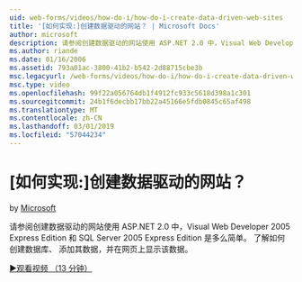 ```yaml
---
uid: web-forms/videos/how-do-i/how-do-i-create-data-driven-web-sites
title: '[如何实现:]创建数据驱动的网站？ | Microsoft Docs'
author: microsoft
description: 请参阅创建数据驱动的网站使用 ASP.NET 2.0 中，Visual Web Developer 2005 Express Edition 和 SQL Server 2005 Express Edition 是多么简单。 了解...
ms.author: riande
ms.date: 01/16/2006
ms.assetid: 793a01ac-3800-41b2-b542-2d88715cbe3b
msc.legacyurl: /web-forms/videos/how-do-i/how-do-i-create-data-driven-web-sites
msc.type: video
ms.openlocfilehash: 99f22a056764db1f4912fc933c5618d398a1c301
ms.sourcegitcommit: 24b1f6decbb17bb22a45166e5fdb0845c65af498
ms.translationtype: MT
ms.contentlocale: zh-CN
ms.lasthandoff: 03/01/2019
ms.locfileid: "57044234"
---
```

<a name="how-do-i-create-data-driven-web-sites"></a>[如何实现:]创建数据驱动的网站？
====================
by [Microsoft](https://github.com/microsoft)

请参阅创建数据驱动的网站使用 ASP.NET 2.0 中，Visual Web Developer 2005 Express Edition 和 SQL Server 2005 Express Edition 是多么简单。 了解如何创建数据库、 添加其数据，并在网页上显示该数据。

[&#9654;观看视频 （13 分钟）](https://channel9.msdn.com/Blogs/ASP-NET-Site-Videos/how-do-i-create-data-driven-web-sites)

